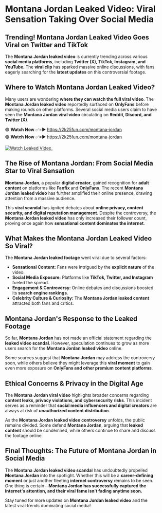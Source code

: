 # Montana Jordan Leaked Video: Viral Sensation Taking Over Social Media

## **Trending! Montana Jordan Leaked Video Goes Viral on Twitter and TikTok**
The **Montana Jordan leaked video** is currently trending across various **social media platforms**, including **Twitter (X), TikTok, Instagram, and YouTube**. The **viral clip** has sparked massive online discussions, with fans eagerly searching for the **latest updates** on this controversial footage.

## **Where to Watch Montana Jordan Leaked Video?**
Many users are wondering **where they can watch the full viral video**. The **Montana Jordan leaked video** reportedly surfaced on **OnlyFans** before making rounds on other platforms. Several social media users claim to have seen the **Montana Jordan viral video** circulating on **Reddit, Discord, and Twitter (X).**

🟢 **Watch Now** ✅=► https://2k25fun.com/montana-jordan  
🟢 **Watch Now** ✅=► https://2k25fun.com/montana-jordan  

[![Watch Leaked Video.](https://miro.medium.com/v2/resize:fit:828/format:webp/1*cilzJN44JGOrTw9NJCrNHA.gif "Watch Leaked Video")](https://2k25fun.com/montana-jordan)

## **The Rise of Montana Jordan: From Social Media Star to Viral Sensation**
**Montana Jordan**, a popular **digital creator**, gained recognition for **adult content** on platforms like **Fanfix** and **OnlyFans**. The recent **Montana Jordan leaked video** has further amplified their online presence, drawing attention from a massive audience.

This **viral scandal** has ignited debates about **online privacy, content security, and digital reputation management**. Despite the controversy, the **Montana Jordan leaked video** has only increased their follower count, proving once again how **sensational content dominates the internet**.

## **What Makes the Montana Jordan Leaked Video So Viral?**
The **Montana Jordan leaked footage** went viral due to several factors:
- **Sensational Content:** Fans were intrigued by the **explicit nature** of the video.
- **Social Media Exposure:** Platforms like **TikTok, Twitter, and Instagram** fueled the spread.
- **Engagement & Controversy:** Online debates and discussions boosted its **search engine rankings**.
- **Celebrity Culture & Curiosity:** The **Montana Jordan leaked content** attracted both fans and critics.

## **Montana Jordan's Response to the Leaked Footage**
So far, **Montana Jordan** has not made an official statement regarding the **leaked video scandal**. However, speculation continues to grow as more users search for the **Montana Jordan leaked video** online.

Some sources suggest that **Montana Jordan** may address the controversy soon, while others believe they might leverage this **viral moment** to gain even more exposure on **OnlyFans and other premium content platforms**.

## **Ethical Concerns & Privacy in the Digital Age**
The **Montana Jordan viral video** highlights broader concerns regarding **content leaks, privacy violations, and cybersecurity risks**. This incident serves as a reminder that **social media influencers and digital creators** are always at risk of **unauthorized content distribution**.

As the **Montana Jordan leaked video controversy** unfolds, the public remains divided. Some defend **Montana Jordan**, arguing that **leaked content** should be condemned, while others continue to share and discuss the footage online.

## **Final Thoughts: The Future of Montana Jordan in Social Media**
The **Montana Jordan leaked video scandal** has undoubtedly propelled **Montana Jordan** into the spotlight. Whether this will be a **career-defining moment** or just another fleeting **internet controversy** remains to be seen. One thing is certain—**Montana Jordan has successfully captured the internet's attention, and their viral fame isn't fading anytime soon.**

Stay tuned for more updates on **Montana Jordan leaked video** and the latest viral trends dominating social media!